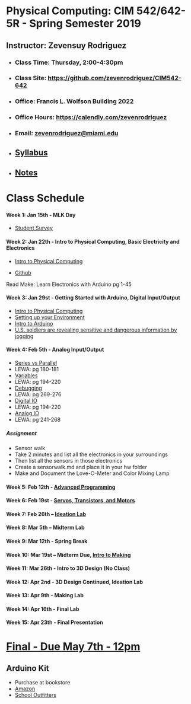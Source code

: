 # Physical Computing: CIM 542/642-5R - Spring Semester 2019

## Instructor: Zevensuy Rodriguez
* ### Class Time: Thursday, 2:00-4:30pm
* ### Class Site: https://github.com/zevenrodriguez/CIM542-642
* ### Office: Francis L. Wolfson Building 2022
* ### Office Hours: https://calendly.com/zevenrodriguez
* ### Email: zevenrodriguez@miami.edu
* ## [Syllabus]()
* ## [Notes](/Notes)

<!-- # [2019 Canes Film Festival Interactive End of Year Show TBA]() -->

# Class Schedule

#### Week 1: Jan 15th - MLK Day

* [Student Survey](https://goo.gl/forms/1YEsS1fAeXefNjHO2)

#### Week 2: Jan 22th - Intro to Physical Computing, Basic Electricity and Electronics

* [Intro to Physical Computing](https://github.com/zevenrodriguez/CIM542-642/wiki/Intro-To-Physical-Computing)

* [Github](https://github.com/zevenrodriguez/CIM542-642/wiki/Github)

Read Make: Learn Electronics with Arduino pg 1-45

#### Week 3: Jan 29st - Getting Started with Arduino, Digital Input/Output

* [Intro to Physical Computing](https://github.com/zevenrodriguez/CIM542-642/wiki/Intro-To-Physical-Computing)
* [Setting up your Environment](https://github.com/zevenrodriguez/CIM542-642/wiki/Setting-up-your-environment)
* [Intro to Arduino](https://github.com/zevenrodriguez/CIM542-642/wiki/Intro-to-Arduino)
* [U.S. soldiers are revealing sensitive and dangerous information by jogging](https://www.washingtonpost.com/world/a-map-showing-the-users-of-fitness-devices-lets-the-world-see-where-us-soldiers-are-and-what-they-are-doing/2018/01/28/86915662-0441-11e8-aa61-f3391373867e_story.html?utm_term=.616378caeccb)

#### Week 4: Feb 5th - Analog Input/Output

* [Series vs Parallel](https://github.com/zevenrodriguez/CIM542-642/wiki/Series-vs-Parallel)
 * LEWA: pg 180-181
* [Variables](https://github.com/zevenrodriguez/CIM542-642/wiki/Variables)
 * LEWA: pg 194-220
* [Debugging](https://github.com/zevenrodriguez/CIM542-642/wiki/Debugging)
 * LEWA: pg 269-276
* [Digital IO](https://github.com/zevenrodriguez/CIM542-642/wiki/Digital-IO)
 * LEWA: pg 194-220
* [Analog IO](https://github.com/zevenrodriguez/CIM542-642/wiki/Analog-IO)
 * LEWA: pg 241-268


##### Assignment
* Sensor walk
 * Take 2 minutes and list all the electronics in your surroundings
  * Then list all the sensors in those electronics
  * Create a sensorwalk.md and place it in your hw folder
* Make and Document the Love-O-Meter and Color Mixing Lamp

#### Week 5: Feb 12th -  [Advanced Programming](https://github.com/zevenrodriguez/CIM542-642/wiki/Advanced-Programming)

#### Week 6: Feb 19st - [Servos, Transistors, and Motors](https://github.com/zevenrodriguez/CIM542-642/wiki/Transistors-And-Motors)

#### Week 7: Feb 26th – [Ideation Lab](https://github.com/zevenrodriguez/CIM542-642/wiki/Midterm)

#### Week 8: Mar 5th – Midterm Lab

#### Week 9: Mar 12th - Spring Break

#### Week 10: Mar 19st – Midterm Due, [Intro to Making](https://github.com/zevenrodriguez/CIM542-642/wiki/Intro-to-3D-Design)

#### Week 11: Mar 26th - Intro to 3D Design (No Class)

#### Week 12: Apr 2nd - 3D Design Continued, Ideation Lab

#### Week 13: Apr 9th - Making Lab

#### Week 14: Apr 16th - Final Lab

#### Week 15: Apr 23th - Final Presentation

# [Final - Due May 7th - 12pm](https://github.com/zevenrodriguez/CIM542-642/wiki/Final)

## Arduino Kit

* Purchase at bookstore
* [Amazon](https://www.amazon.com/Arduino-Starter-Kit-English-Official/dp/B009UKZV0A/ref=sr_1_4?ie=UTF8&qid=1516635157&sr=8-4&keywords=arduino+starter+kit)
* [School Outfitters](http://www.schooloutfitters.com/catalog/product_info/pfam_id/PFAM53854/products_id/PRO72470?sc_cid=Google_ARD-K000007&adtype=pla&kw=&CAWELAID=320012570000053078&CAGPSPN=pla&CAAGID=45125248000&CATCI=pla-313518166499)
